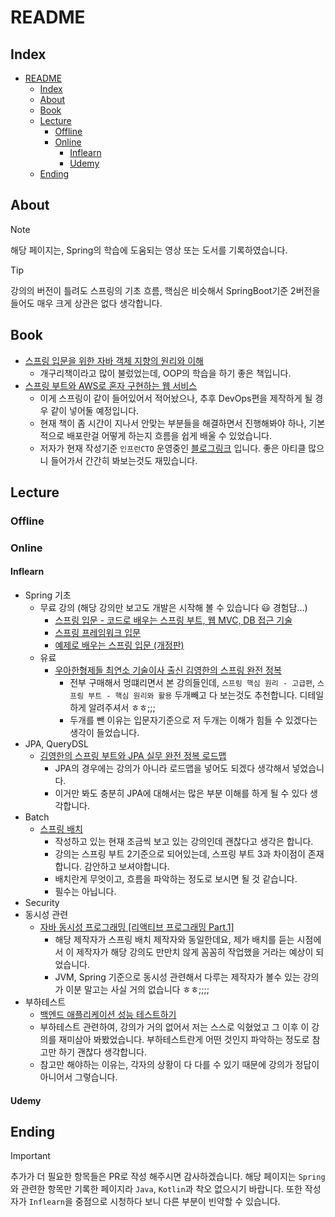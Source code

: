 # README

## Index

- [README](#readme)
  - [Index](#index)
  - [About](#about)
  - [Book](#book)
  - [Lecture](#lecture)
    - [Offline](#offline)
    - [Online](#online)
      - [Inflearn](#inflearn)
      - [Udemy](#udemy)
  - [Ending](#ending)

## About

> [!NOTE]
> 해당 페이지는, Spring의 학습에 도움되는 영상 또는 도서를 기록하였습니다.

> [!TIP]
> 강의의 버전이 틀려도 스프링의 기초 흐름, 핵심은 비슷해서 SpringBoot기준 2버전을 들어도 매우 크게 상관은 없다 생각합니다.

## Book

- [스프링 입문을 위한 자바 객체 지향의 원리와 이해](https://www.yes24.com/Product/Goods/17350624)
  - 개구리책이라고 많이 불렀었는데, OOP의 학습을 하기 좋은 책입니다.
- [스프링 부트와 AWS로 혼자 구현하는 웹 서비스](https://www.yes24.com/Product/Goods/83849117)
  - 이게 스프링이 같이 들어있어서 적어놨으나, 추후 DevOps편을 제작하게 될 경우 같이 넣어둘 예정입니다.
  - 현재 책이 좀 시간이 지나서 안맞는 부분들을 해결하면서 진행해봐야 하나, 기본적으로 배포란걸 어떻게 하는지 흐름을 쉽게 배울 수 있었습니다.
  - 저자가 현재 작성기준 `인프런CTO` 운영중인 [블로그링크](https://jojoldu.tistory.com) 입니다. 좋은 아티클 많으니 들어가서 간간히 봐보는것도 재밌습니다.

## Lecture

### Offline

### Online

#### Inflearn

- Spring 기초
  - 무료 강의 (해당 강의만 보고도 개발은 시작해 볼 수 있습니다 😃 경험담...)
    - [스프링 입문 - 코드로 배우는 스프링 부트, 웹 MVC, DB 접근 기술](https://www.inflearn.com/course/%EC%8A%A4%ED%94%84%EB%A7%81-%EC%9E%85%EB%AC%B8-%EC%8A%A4%ED%94%84%EB%A7%81%EB%B6%80%ED%8A%B8)
    - [스프링 프레임워크 입문](https://www.inflearn.com/course/spring)
    - [예제로 배우는 스프링 입문 (개정판)](https://www.inflearn.com/course/spring_revised_edition)
  - 유료
    - [우아한형제들 최연소 기술이사 출신 김영한의 스프링 완전 정복](https://www.inflearn.com/roadmaps/373)
      - 전부 구매해서 멍떄리면서 본 강의들인데, `스프링 핵심 원리 - 고급편`, `스프링 부트 - 핵심 원리와 활용` 두개빼고 다 보는것도 추천합니다. 디테일하게 알려주셔서 ㅎㅎ;;;
      - 두개를 뺀 이유는 입문자기준으로 저 두개는 이해가 힘들 수 있겠다는 생각이 들었습니다.
- JPA, QueryDSL
  - [김영한의 스프링 부트와 JPA 실무 완전 정복 로드맵](https://www.inflearn.com/roadmaps/149)
    - JPA의 경우에는 강의가 아니라 로드맵을 넣어도 되겠다 생각해서 넣었습니다.
    - 이거만 봐도 충분히 JPA에 대해서는 많은 부분 이해를 하게 될 수 있다 생각합니다.
- Batch
  - [스프링 배치](https://www.inflearn.com/course/%EC%8A%A4%ED%94%84%EB%A7%81-%EB%B0%B0%EC%B9%98)
    - 작성하고 있는 현재 조금씩 보고 있는 강의인데 괜찮다고 생각은 합니다.
    - 강의는 스프링 부트 2기준으로 되어있는데, 스프링 부트 3과 차이점이 존재합니다. 감안하고 보셔야합니다.
    - 배치란게 무엇이고, 흐름을 파악하는 정도로 보시면 될 것 같습니다.
    - 필수는 아닙니다.
- Security
- 동시성 관련
  - [자바 동시성 프로그래밍 [리액티브 프로그래밍 Part.1]](https://www.inflearn.com/course/%EC%9E%90%EB%B0%94-%EB%8F%99%EC%8B%9C%EC%84%B1-%ED%94%84%EB%A1%9C%EA%B7%B8%EB%9E%98%EB%B0%8D-%EB%A6%AC%EC%95%A1%ED%8B%B0%EB%B8%8C-part1)
    - 해당 제작자가 스프링 배치 제작자와 동일한데요, 제가 배치를 듣는 시점에서 이 제작자가 해당 강의도 만만치 않게 꼼꼼히 작업했을 거라는 예상이 되었습니다.
    - JVM, Spring 기준으로 동시성 관련해서 다루는 제작자가 볼수 있는 강의가 이분 말고는 사실 거의 없습니다 ㅎㅎ;;;;
- 부하테스트
  - [백엔드 애플리케이션 성능 테스트하기](https://www.inflearn.com/course/%EB%B0%B1%EC%97%94%EB%93%9C-%EC%95%A0%ED%94%8C%EB%A6%AC%EC%BC%80%EC%9D%B4%EC%85%98-%EC%84%B1%EB%8A%A5-%ED%85%8C%EC%8A%A4%ED%8A%B8)
  - 부하테스트 관련하여, 강의가 거의 없어서 저는 스스로 익혔었고 그 이후 이 강의를 재미삼아 봐봤었습니다. 부하테스트란게 어떤 것인지 파악하는 정도로 참고만 하기 괜찮다 생각합니다.
  - 참고만 해야하는 이유는, 각자의 상황이 다 다를 수 있기 때문에 강의가 정답이 아니어서 그렇습니다.

#### Udemy

## Ending

> [!IMPORTANT]
> 추가가 더 필요한 항목들은 PR로 작성 해주시면 감사하겠습니다.
> 해당 페이지는 `Spring`와 관련한 항목만 기록한 페이지라 `Java`, `Kotlin`과 착오 없으시기 바랍니다.
> 또한 작성자가 `Inflearn`을 중점으로 시청하다 보니 다른 부분이 빈약할 수 있습니다.
